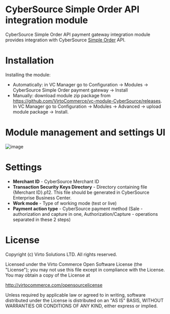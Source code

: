 # CyberSource Simple Order API integration module
CyberSource Simple Order API payment gateway integration module provides integration with CyberSource <a href="https://www.cybersource.com/developers/getting_started/integration_methods/simple_order_api/" target="_blank">Simple Order</a> API.

# Installation
Installing the module:
* Automatically: in VC Manager go to Configuration -> Modules -> CyberSource Simple Order payment gateway -> Install
* Manually: download module zip package from https://github.com/VirtoCommerce/vc-module-CyberSource/releases. In VC Manager go to Configuration -> Modules -> Advanced -> upload module package -> Install.

# Module management and settings UI
![image](https://cloud.githubusercontent.com/assets/5801549/16554443/9565ae46-41d7-11e6-9b8a-1836d8ef760c.png)

# Settings
* **Merchant ID** - CyberSource Merchant ID
* **Transaction Security Keys Directory** - Directory containing file {Merchant ID}.p12. This file should be generated in CyberSource Enterprise Business Center.
* **Work mode** - Type of working mode (test or live)
* **Payment action type** - CyberSource payment method (Sale - authorization and capture in one, Authorization/Capture - operations separated in these 2 steps)


# License
Copyright (c) Virto Solutions LTD.  All rights reserved.

Licensed under the Virto Commerce Open Software License (the "License"); you
may not use this file except in compliance with the License. You may
obtain a copy of the License at

http://virtocommerce.com/opensourcelicense

Unless required by applicable law or agreed to in writing, software
distributed under the License is distributed on an "AS IS" BASIS,
WITHOUT WARRANTIES OR CONDITIONS OF ANY KIND, either express or
implied.
